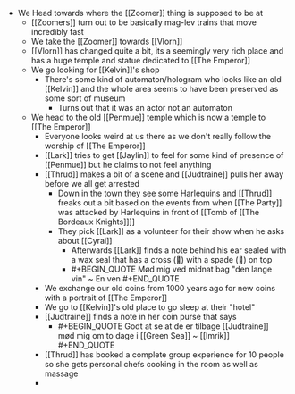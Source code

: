 - We Head towards where the [[Zoomer]] thing is supposed to be at
	- [[Zoomers]] turn out to be basically mag-lev trains that move incredibly fast
	- We take the [[Zoomer]] towards [[Vlorn]]
	- [[Vlorn]] has changed quite a bit, its a seemingly very rich place and has a huge temple and statue dedicated to [[The Emperor]]
	- We go looking for [[Kelvin]]'s shop
		- There's some kind of automaton/hologram who looks like an old [[Kelvin]] and the whole area seems to have been preserved as some sort of museum
			- Turns out that it was an actor not an automaton
	- We head to the old [[Penmue]] temple which is now a temple to [[The Emperor]]
		- Everyone looks weird at us there as we don't really follow the worship of [[The Emperor]]
		- [[Lark]] tries to get [[Jaylin]] to feel for some kind of presence of [[Penmue]] but he claims to not feel anything
		- [[Thrud]] makes a bit of a scene and [[Judtraine]] pulls her away before we all get arrested
			- Down in the town they see some Harlequins and [[Thrud]] freaks out a bit based on the events from when [[The Party]] was attacked by Harlequins in front of [[Tomb of [[The Bordeaux Knights]]]]
			- They pick [[Lark]] as a volunteer for their show when he asks about [[Cyrai]]
				- Afterwards [[Lark]] finds a note behind his ear sealed with a wax seal that has a cross () with a spade () on top
				- #+BEGIN_QUOTE
				  Mød mig ved midnat bag "den lange vin"
				  ~ En ven
				  #+END_QUOTE
		- We exchange our old coins from 1000 years ago for new coins with a portrait of [[The Emperor]]
		- We go to [[Kelvin]]'s old place to go sleep at their "hotel"
		- [[Judtraine]] finds a note in her coin purse that says
			- #+BEGIN_QUOTE
			  Godt at se at de er tilbage [[Judtraine]] mød mig om to dage i [[Green Sea]] 
			  ~ [[Imrik]]
			  #+END_QUOTE
		- [[Thrud]] has booked a complete group experience for 10 people so she gets personal chefs cooking in the room as well as massage
		-